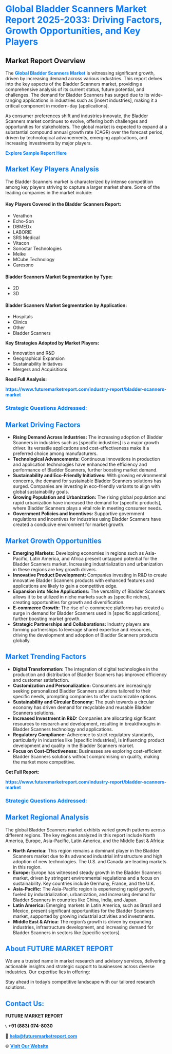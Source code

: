 <h1 style="color: #007BFF;">Global Bladder Scanners Market Report 2025-2033: Driving Factors, Growth Opportunities, and Key Players</h1>

<section id="overview">
<h2>Market Report Overview</h2>
<p>The <a href="https://www.futuremarketreport.com/industry-report/bladder-scanners-market" style="color: #007BFF; text-decoration: none;"><strong>Global Bladder Scanners Market</strong></a> is witnessing significant growth, driven by increasing demand across various industries. This report delves into the key aspects of the Bladder Scanners market, providing a comprehensive analysis of its current status, future potential, and challenges. The demand for Bladder Scanners has surged due to its wide-ranging applications in industries such as [insert industries], making it a critical component in modern-day [applications].</p>
<p>As consumer preferences shift and industries innovate, the Bladder Scanners market continues to evolve, offering both challenges and opportunities for stakeholders. The global market is expected to expand at a substantial compound annual growth rate (CAGR) over the forecast period, driven by technological advancements, emerging applications, and increasing investments by major players.</p>
</section>

<section id="overview">
<p><a href="https://www.futuremarketreport.com/request-sample/reportId=121846" style="color: #007BFF; text-decoration: none;"><strong>Explore Sample Report Here</strong></a></p>
</section>

<section id="key-players">
<h2 style="color: #007BFF;">Market Key Players Analysis</h2>
<p>The Bladder Scanners market is characterized by intense competition among key players striving to capture a larger market share. Some of the leading companies in the market include:</p>
<h4>Key Players Covered in the Bladder Scanners Report:</h4>
<ul><li>Verathon</li><li>Echo-Son</li><li>DBMEDx</li><li>LABORIE</li><li>SRS Medical</li><li>Vitacon</li><li>Sonostar Technologies</li><li>Meike</li><li>MCube Technology</li><li>Caresono</li></ul>
<h4>Bladder Scanners Market Segmentation by Type:</h4>
<ul><li>2D</li><li>3D</li></ul>

<h4>Bladder Scanners Market Segmentation by Application:</h4>
<ul><li>Hospitals</li><li>Clinics</li><li>Other</li><li>Bladder Scanners</li></ul>
<p><strong>Key Strategies Adopted by Market Players:</strong></p>
<ul>
<li>Innovation and R&D</li>
<li>Geographical Expansion</li>
<li>Sustainability Initiatives</li>
<li>Mergers and Acquisitions</li>
</ul>
</section>

<section>
<p><strong>Read Full Analysis: </strong></p><a href="https://www.futuremarketreport.com/industry-report/bladder-scanners-market" style="color: #007BFF; text-decoration: none;"><strong>https://www.futuremarketreport.com/industry-report/bladder-scanners-market</strong></a>
<h3 style="color: #007BFF;">Strategic Questions Addressed:</h3>
</section>

<section id="driving-factors">
<h2 style="color: #007BFF;">Market Driving Factors</h2>
<ul>
<li><strong>Rising Demand Across Industries:</strong> The increasing adoption of Bladder Scanners in industries such as [specific industries] is a major growth driver. Its versatile applications and cost-effectiveness make it a preferred choice among manufacturers.</li>
<li><strong>Technological Advancements:</strong> Continuous innovations in production and application technologies have enhanced the efficiency and performance of Bladder Scanners, further boosting market demand.</li>
<li><strong>Sustainability and Eco-Friendly Initiatives:</strong> With growing environmental concerns, the demand for sustainable Bladder Scanners solutions has surged. Companies are investing in eco-friendly variants to align with global sustainability goals.</li>
<li><strong>Growing Population and Urbanization:</strong> The rising global population and rapid urbanization have increased the demand for [specific products], where Bladder Scanners plays a vital role in meeting consumer needs.</li>
<li><strong>Government Policies and Incentives:</strong> Supportive government regulations and incentives for industries using Bladder Scanners have created a conducive environment for market growth.</li>
</ul>
</section>

<section id="growth-opportunities">
<h2 style="color: #007BFF;">Market Growth Opportunities</h2>
<ul>
<li><strong>Emerging Markets:</strong> Developing economies in regions such as Asia-Pacific, Latin America, and Africa present untapped potential for the Bladder Scanners market. Increasing industrialization and urbanization in these regions are key growth drivers.</li>
<li><strong>Innovative Product Development:</strong> Companies investing in R&D to create innovative Bladder Scanners products with enhanced features and applications are likely to gain a competitive edge.</li>
<li><strong>Expansion into Niche Applications:</strong> The versatility of Bladder Scanners allows it to be utilized in niche markets such as [specific niches], creating opportunities for growth and diversification.</li>
<li><strong>E-commerce Growth:</strong> The rise of e-commerce platforms has created a surge in demand for Bladder Scanners used in [specific applications], further boosting market growth.</li>
<li><strong>Strategic Partnerships and Collaborations:</strong> Industry players are forming partnerships to leverage shared expertise and resources, driving the development and adoption of Bladder Scanners products globally.</li>
</ul>
</section>

<section id="trending-factors">
<h2 style="color: #007BFF;">Market Trending Factors</h2>
<ul>
<li><strong>Digital Transformation:</strong> The integration of digital technologies in the production and distribution of Bladder Scanners has improved efficiency and customer satisfaction.</li>
<li><strong>Customization and Personalization:</strong> Consumers are increasingly seeking personalized Bladder Scanners solutions tailored to their specific needs, prompting companies to offer customizable options.</li>
<li><strong>Sustainability and Circular Economy:</strong> The push towards a circular economy has driven demand for recyclable and reusable Bladder Scanners solutions.</li>
<li><strong>Increased Investment in R&D:</strong> Companies are allocating significant resources to research and development, resulting in breakthroughs in Bladder Scanners technology and applications.</li>
<li><strong>Regulatory Compliance:</strong> Adherence to strict regulatory standards, particularly in industries like [specific industries], is influencing product development and quality in the Bladder Scanners market.</li>
<li><strong>Focus on Cost-Effectiveness:</strong> Businesses are exploring cost-efficient Bladder Scanners solutions without compromising on quality, making the market more competitive.</li>
</ul>
</section>

<section>
<p><strong>Get Full Report: </strong></p><a href="https://www.futuremarketreport.com/industry-report/bladder-scanners-market" style="color: #007BFF; text-decoration: none;"><strong>https://www.futuremarketreport.com/industry-report/bladder-scanners-market</strong></a>
<h3 style="color: #007BFF;">Strategic Questions Addressed:</h3>
</section>


<section id="regional-analysis">
<h2 style="color: #007BFF;">Market Regional Analysis</h2>
<p>The global Bladder Scanners market exhibits varied growth patterns across different regions. The key regions analyzed in this report include North America, Europe, Asia-Pacific, Latin America, and the Middle East & Africa:</p>
<ul>
<li><strong>North America:</strong> This region remains a dominant player in the Bladder Scanners market due to its advanced industrial infrastructure and high adoption of new technologies. The U.S. and Canada are leading markets in this region.</li>
<li><strong>Europe:</strong> Europe has witnessed steady growth in the Bladder Scanners market, driven by stringent environmental regulations and a focus on sustainability. Key countries include Germany, France, and the U.K.</li>
<li><strong>Asia-Pacific:</strong> The Asia-Pacific region is experiencing rapid growth, fueled by industrialization, urbanization, and increasing demand for Bladder Scanners in countries like China, India, and Japan.</li>
<li><strong>Latin America:</strong> Emerging markets in Latin America, such as Brazil and Mexico, present significant opportunities for the Bladder Scanners market, supported by growing industrial activities and investments.</li>
<li><strong>Middle East & Africa:</strong> The region’s growth is driven by expanding industries, infrastructure development, and increasing demand for Bladder Scanners in sectors like [specific sectors].</li>
</ul>
</section>

<footer>
<h2 style="color: #007BFF;">About FUTURE MARKET REPORT</h2>
<p>We are a trusted name in market research and advisory services, delivering actionable insights and strategic support to businesses across diverse industries. Our expertise lies in offering:</p>

<p>Stay ahead in today’s competitive landscape with our tailored research solutions.</p>

<h2 style="color: #007BFF;">Contact Us:</h2>
<p><strong>FUTURE MARKET REPORT</strong></p>
<p>📞 <strong>+91 (883) 074-8030</strong></p>
<p>📧 <strong><a href="mailto:help@futuremarketreport.com" style="color: #007BFF;">help@futuremarketreport.com</a></strong></p>
<p>🌐 <strong><a href="https://www.futuremarketreport.com/" style="color: #007BFF;">Visit Our Website</a></strong></p>
</footer>